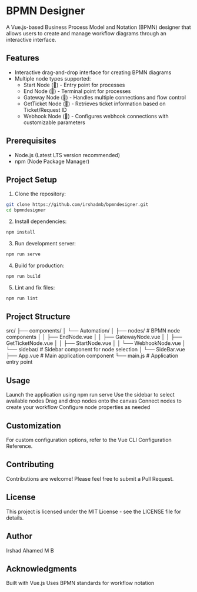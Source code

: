 # BPMN Designer

A Vue.js-based Business Process Model and Notation (BPMN) designer that allows users to create and manage workflow diagrams through an interactive interface.

## Features

- Interactive drag-and-drop interface for creating BPMN diagrams
- Multiple node types supported:
  - Start Node (🚀) - Entry point for processes
  - End Node (🏁) - Terminal point for processes
  - Gateway Node (🔀) - Handles multiple connections and flow control
  - GetTicket Node (🎫) - Retrieves ticket information based on Ticket/Request ID
  - Webhook Node (🔗) - Configures webhook connections with customizable parameters

## Prerequisites

- Node.js (Latest LTS version recommended)
- npm (Node Package Manager)

## Project Setup

1. Clone the repository:
```bash
git clone https://github.com/irshadmb/bpmndesigner.git
cd bpmndesigner
```
2. Install dependencies:
```bash
npm install
```
3. Run development server:
```bash
npm run serve
```
4. Build for production:
```bash
npm run build
```
5. Lint and fix files:
```bash
npm run lint
```

## Project Structure

src/
├── components/
│   └── Automation/
│       ├── nodes/           # BPMN node components
│       │   ├── EndNode.vue
│       │   ├── GatewayNode.vue
│       │   ├── GetTicketNode.vue
│       │   ├── StartNode.vue
│       │   └── WebhookNode.vue
│       └── sidebar/         # Sidebar component for node selection
│           └── SideBar.vue
├── App.vue                  # Main application component
└── main.js                 # Application entry point

## Usage
Launch the application using npm run serve
Use the sidebar to select available nodes
Drag and drop nodes onto the canvas
Connect nodes to create your workflow
Configure node properties as needed

## Customization
For custom configuration options, refer to the Vue CLI Configuration Reference.

## Contributing
Contributions are welcome! Please feel free to submit a Pull Request.

## License
This project is licensed under the MIT License - see the LICENSE file for details.

## Author
Irshad Ahamed M B

## Acknowledgments
Built with Vue.js
Uses BPMN standards for workflow notation